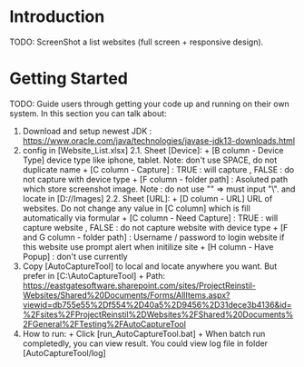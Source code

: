 # Introduction 
TODO: ScreenShot a list websites (full screen + responsive design). 

# Getting Started
TODO: Guide users through getting your code up and running on their own system. In this section you can talk about:
1.	Download and setup newest JDK : https://www.oracle.com/java/technologies/javase-jdk13-downloads.html
2.	config in [Website_List.xlsx]
	2.1. Sheet [Device]:
		+ [B column - Device Type] device type like iphone, tablet. Note: don't use SPACE, do not duplicate name
		+ [C column - Capture] : TRUE : will capture , FALSE : do not capture with device type
		+ [F column - folder path] : Asoluted path which store screenshot image. Note : do not use "\" => must input "\\". and locate in [D://Images]
	2.2. Sheet [URL]:
		+ [D column - URL] URL of websites. Do not change any value in [C column] which is fill automatically via formular
		+ [C column - Need Capture] : TRUE : will capture website , FALSE : do not capture website with device type
		+ [F and G column - folder path] : Username / password to login website if this website use prompt alert when initilize site
		+ [H column - Have Popup] : don't use currently
3.	Copy [AutoCaptureTool] to local and locate anywhere you want. But prefer  in [C:\\AutoCaptureTool]
		+ Path: https://eastgatesoftware.sharepoint.com/sites/ProjectReinstil-Websites/Shared%20Documents/Forms/AllItems.aspx?viewid=db755e55%2Df554%2D40a5%2D9456%2D31dece3b4136&id=%2Fsites%2FProjectReinstil%2DWebsites%2FShared%20Documents%2FGeneral%2FTesting%2FAutoCaptureTool
4. 	How to run:
		+ Click [run_AutoCaptureTool.bat]
		+ When batch run completedly, you can view result. You could view log file in folder [AutoCaptureTool/log]